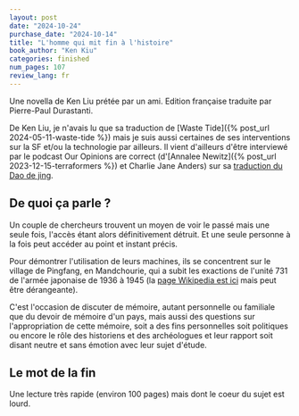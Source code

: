 ```yaml
---
layout: post
date: "2024-10-24"
purchase_date: "2024-10-14"
title: "L'homme qui mit fin à l'histoire"
book_author: "Ken Kiu"
categories: finished
num_pages: 107
review_lang: fr
---
```


Une novella de Ken Liu prétée par un ami. Edition française traduite par Pierre-Paul Durastanti.

De Ken Liu, je n'avais lu que sa traduction de [Waste Tide]({% post_url 2024-05-11-waste-tide %}) mais je suis aussi certaines de ses interventions sur la SF et/ou la technologie par ailleurs. Il vient d'ailleurs d'être interviewé par le podcast Our Opinions are correct (d'[Annalee Newitz]({% post_url 2023-12-15-terraformers %}) et Charlie Jane Anders) sur sa [traduction du Dao de jing](https://www.ouropinionsarecorrect.com/shownotes/2024/10/17/episode-162-every-town-deserves-a-library-with-ken-liu).

## De quoi ça parle ?

Un couple de chercheurs trouvent un moyen de voir le passé mais une seule fois, l'accès étant alors définitivement détruit. Et une seule personne à la fois peut accéder au point et instant précis.

Pour démontrer l'utilisation de leurs machines, ils se concentrent sur le village de Pingfang, en Mandchourie, qui a subit les exactions de l'unité 731 de l'armée japonaise de 1936 à 1945 (la [page Wikipedia est ici](https://fr.wikipedia.org/wiki/Unit%C3%A9_731) mais peut être dérangeante).

C'est l'occasion de discuter de mémoire, autant personnelle ou familiale que du devoir de mémoire d'un pays, mais aussi des questions sur l'appropriation de cette mémoire, soit a des fins personnelles soit politiques ou encore le rôle des historiens et des archéologues et leur rapport soit disant neutre et sans émotion avec leur sujet d'étude.

## Le mot de la fin

Une lecture très rapide (environ 100 pages) mais dont le coeur du sujet est lourd.